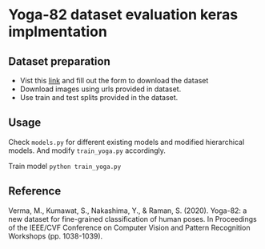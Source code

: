 # Yoga-82 dataset evaluation keras implmentation

## Dataset preparation

- Vist this [link](https://sites.google.com/view/yoga-82/home) and fill out the form to download the dataset
- Download images using urls provided in dataset.
- Use train and test splits provided in the dataset.

## Usage

Check `models.py` for different existing models and modified hierarchical models. And modify `train_yoga.py` accordingly.

Train model
`python train_yoga.py`



## Reference
Verma, M., Kumawat, S., Nakashima, Y., & Raman, S. (2020). Yoga-82: a new dataset for fine-grained classification of human poses. In Proceedings of the IEEE/CVF Conference on Computer Vision and Pattern Recognition Workshops (pp. 1038-1039).
